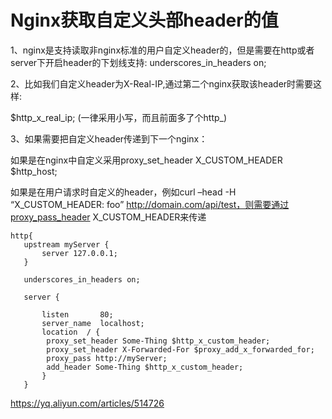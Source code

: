 # Nginx获取自定义头部header的值
1、nginx是支持读取非nginx标准的用户自定义header的，但是需要在http或者server下开启header的下划线支持: underscores_in_headers on;

2、比如我们自定义header为X-Real-IP,通过第二个nginx获取该header时需要这样:

$http_x_real_ip; (一律采用小写，而且前面多了个http_)

3、如果需要把自定义header传递到下一个nginx：

如果是在nginx中自定义采用proxy_set_header X_CUSTOM_HEADER $http_host;

如果是在用户请求时自定义的header，例如curl –head -H “X_CUSTOM_HEADER: foo” http://domain.com/api/test，则需要通过proxy_pass_header X_CUSTOM_HEADER来传递
```
http{
   upstream myServer {   
       server 127.0.0.1;
   }
   
   underscores_in_headers on;
   
   server {

       listen       80;
       server_name  localhost;
       location  / {
 	    proxy_set_header Some-Thing $http_x_custom_header;
 	    proxy_set_header X-Forwarded-For $proxy_add_x_forwarded_for;
 	    proxy_pass http://myServer;
		add_header Some-Thing $http_x_custom_header;
       }
   }
```
https://yq.aliyun.com/articles/514726


